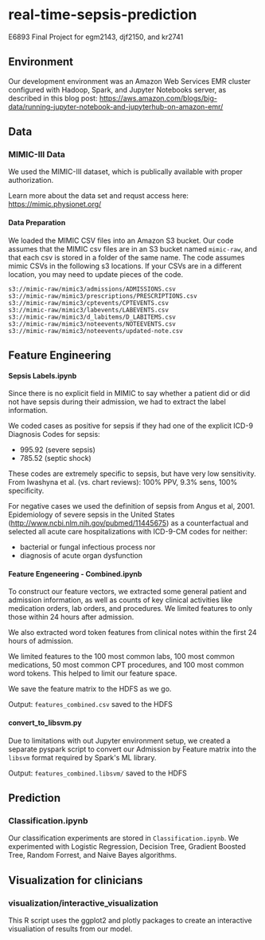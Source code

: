 # real-time-sepsis-prediction
E6893 Final Project for egm2143, djf2150, and kr2741

## Environment
Our development environment was an Amazon Web Services EMR cluster configured with Hadoop, Spark, and Jupyter Notebooks server, as described in this blog post: 
https://aws.amazon.com/blogs/big-data/running-jupyter-notebook-and-jupyterhub-on-amazon-emr/


## Data

### MIMIC-III Data
We used the MIMIC-III dataset, which is publically available with proper authorization. 

Learn more about the data set and requst access here: 
https://mimic.physionet.org/

#### Data Preparation
We loaded the MIMIC CSV files into an Amazon S3 bucket. Our code assumes that the MIMIC csv files are in an S3 bucket named `mimic-raw`, and that each csv is stored in a folder of the same name. The code assumes mimic CSVs in the following s3 locations. If your CSVs are in a different location, you may need to update pieces of the code. 

    s3://mimic-raw/mimic3/admissions/ADMISSIONS.csv
    s3://mimic-raw/mimic3/prescriptions/PRESCRIPTIONS.csv
    s3://mimic-raw/mimic3/cptevents/CPTEVENTS.csv
    s3://mimic-raw/mimic3/labevents/LABEVENTS.csv
    s3://mimic-raw/mimic3/d_labitems/D_LABITEMS.csv
    s3://mimic-raw/mimic3/noteevents/NOTEEVENTS.csv
    s3://mimic-raw/mimic3/noteevents/updated-note.csv

## Feature Engineering

#### Sepsis Labels.ipynb

Since there is no explicit field in MIMIC to say whether a patient did or did not have sepsis during their admission, we had to extract the label information. 

We coded cases as positive for sepsis if they had one of the explicit ICD-9 Diagnosis Codes for sepsis:
* 995.92 (severe sepsis) 
* 785.52 (septic shock)

These codes are extremely specific to sepsis, but have very low sensitivity. From Iwashyna et al. (vs. chart reviews): 100% PPV, 9.3% sens, 100% specificity.

For negative cases we used the definition of sepsis from Angus et al, 2001. Epidemiology of severe sepsis in the United States (http://www.ncbi.nlm.nih.gov/pubmed/11445675) as a counterfactual and selected all acute care hospitalizations with ICD-9-CM codes for neither:

* bacterial or fungal infectious process 
nor
* diagnosis of acute organ dysfunction


#### Feature Engeneering - Combined.ipynb

To construct our feature vectors, we extracted some general patient and admission information, as well as counts of key clinical activities like medication orders, lab orders, and procedures. We limited features to only those within 24 hours after admission. 

We also extracted word token features from clinical notes within the first 24 hours of admission. 

We limited features to the 100 most common labs, 100 most common medications, 50 most common CPT procedures, and 100 most common word tokens. This helped to limit our feature space. 

We save the feature matrix to the HDFS as we go. 

Output: `features_combined.csv` saved to the HDFS

#### convert_to_libsvm.py
Due to limitations with out Jupyter environment setup, we created a separate pyspark script to convert our Admission by Feature matrix into the `libsvm` format required by Spark's ML library.

Output: `features_combined.libsvm/` saved to the HDFS

## Prediction

### Classification.ipynb
Our classification experiments are stored in `Classification.ipynb`. We experimented with Logistic Regression, Decision Tree, Gradient Boosted Tree, Random Forrest, and Naive Bayes algorithms. 


## Visualization for clinicians

### visualization/interactive_visualization
This R script uses the ggplot2 and plotly packages to create an interactive visualiation of results from our model.
